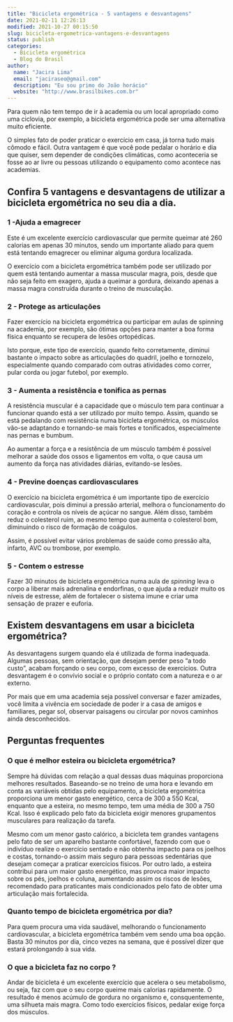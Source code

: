 ```yaml
---
title: "Bicicleta ergométrica - 5 vantagens e desvantagens"
date: 2021-02-11 12:26:13
modified: 2021-10-27 00:15:50
slug: bicicleta-ergometrica-vantagens-e-desvantagens
status: publish
categories:
  - Bicicleta ergométrica
  - Blog do Brasil
author:
  name: "Jacira Lima"
  email: "jaciraseo@gmail.com"
  description: "Eu sou primo do João horácio"
  website: "http://www.brasilbikes.com.br"
---
```


Para quem não tem tempo de ir à academia ou um local apropriado como uma ciclovia, por exemplo, a bicicleta ergométrica pode ser uma alternativa muito eficiente.

O simples fato de poder praticar o exercício em casa, já torna tudo mais cômodo e fácil. Outra vantagem é que você pode pedalar o horário e dia que quiser, sem depender de condições climáticas, como aconteceria se fosse ao ar livre ou pessoas utilizando o equipamento como acontece nas academias.

## Confira 5 vantagens e desvantagens de utilizar a bicicleta ergométrica no seu dia a dia. 

### 1 -Ajuda a emagrecer

Este é um excelente exercício cardiovascular que permite queimar até 260 calorias em apenas 30 minutos, sendo um importante aliado para quem está tentando emagrecer ou eliminar alguma gordura localizada.

O exercício com a bicicleta ergométrica também pode ser utilizado por quem está tentando aumentar a massa muscular magra, pois, desde que não seja feito em exagero, ajuda a queimar a gordura, deixando apenas a massa magra construída durante o treino de musculação.

### 2 - Protege as articulações

Fazer exercício na bicicleta ergométrica ou participar em aulas de spinning na academia, por exemplo, são ótimas opções para manter a boa forma física enquanto se recupera de lesões ortopédicas.

Isto porque, este tipo de exercício, quando feito corretamente, diminui bastante o impacto sobre as articulações do quadril, joelho e tornozelo, especialmente quando comparado com outras atividades como correr, pular corda ou jogar futebol, por exemplo.

### 3 - Aumenta a resistência e tonifica as pernas

A resistência muscular é a capacidade que o músculo tem para continuar a funcionar quando está a ser utilizado por muito tempo. Assim, quando se está pedalando com resistência numa bicicleta ergométrica, os músculos vão-se adaptando e tornando-se mais fortes e tonificados, especialmente nas pernas e bumbum.

Ao aumentar a força e a resistência de um músculo também é possível melhorar a saúde dos ossos e ligamentos em volta, o que causa um aumento da força nas atividades diárias, evitando-se lesões.

### 4 - Previne doenças cardiovasculares

O exercício na bicicleta ergométrica é um importante tipo de exercício cardiovascular, pois diminui a pressão arterial, melhora o funcionamento do coração e controla os níveis de açúcar no sangue. Além disso, também reduz o colesterol ruim, ao mesmo tempo que aumenta o colesterol bom, diminuindo o risco de formação de coágulos.

Assim, é possível evitar vários problemas de saúde como pressão alta, infarto, AVC ou trombose, por exemplo.

### 5 - Contem o estresse

Fazer 30 minutos de bicicleta ergométrica numa aula de *spinning* leva o corpo a liberar mais adrenalina e endorfinas, o que ajuda a reduzir muito os níveis de estresse, além de fortalecer o sistema imune e criar uma sensação de prazer e euforia.

## **Existem desvantagens em usar a bicicleta ergométrica?**

As desvantagens surgem quando ela é utilizada de forma inadequada. Algumas pessoas, sem orientação, que desejam perder peso “a todo custo”, acabam forçando o seu corpo, com excesso de exercícios. Outra desvantagem é o convívio social e o próprio contato com a natureza e o ar externo. 

Por mais que em uma academia seja possível conversar e fazer amizades, você limita a vivência em sociedade de poder ir a casa de amigos e familiares, pegar sol, observar paisagens ou circular por novos caminhos ainda desconhecidos.

## Perguntas frequentes

### O que é melhor esteira ou bicicleta ergométrica?

Sempre há dúvidas com relação a qual dessas duas máquinas proporciona melhores resultados. Baseando-se no treino de uma hora e levando em conta as variáveis obtidas pelo equipamento, a bicicleta ergométrica proporciona um menor gasto energético, cerca de 300 a 550 Kcal, enquanto que a esteira, no mesmo tempo, tem uma média de 300 a 750 Kcal. Isso é explicado pelo fato da bicicleta exigir menores grupamentos musculares para realização da tarefa.

Mesmo com um menor gasto calórico, a bicicleta tem grandes vantagens pelo fato de ser um aparelho bastante confortável, fazendo com que o indivíduo realize o exercício sentado e não obtenha impacto para os joelhos e costas, tornando-o assim mais seguro para pessoas sedentárias que desejam começar a praticar exercícios físicos. Por outro lado, a esteira contribui para um maior gasto energético, mas provoca maior impacto sobre os pés, joelhos e coluna, aumentando assim os riscos de lesões, recomendado para praticantes mais condicionados pelo fato de obter uma articulação mais fortalecida.

### Quanto tempo de bicicleta ergométrica por dia?

Para quem procura uma vida saudável, melhorando o funcionamento cardiovascular, a bicicleta ergométrica também vem sendo uma boa opção. Basta 30 minutos por dia, cinco vezes na semana, que é possível dizer que estará prolongando à sua vida.

### O que a bicicleta faz no corpo ?

Andar de bicicleta é um excelente exercício que acelera o seu metabolismo, ou seja, faz com que o seu corpo queime mais calorias rapidamente. O resultado é menos acúmulo de gordura no organísmo e, consquentemente, uma silhueta mais magra. Como todo exercícios físicos, pedalar exige força dos músculos.